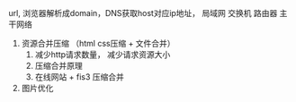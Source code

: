 url, 浏览器解析成domain，DNS获取host对应ip地址， 
局域网 交换机 路由器 主干网络




1. 资源合并压缩 （html css压缩 + 文件合并）
   1. 减少http请求数量， 减少请求资源大小
   2. 压缩合并原理
   3. 在线网站 + fis3 压缩合并
2. 图片优化